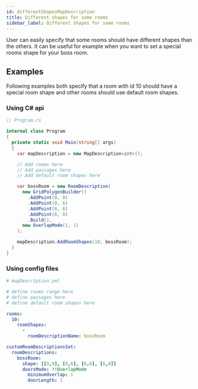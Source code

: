 ```yaml
---
id: differentShapesMapDescription
title: Different shapes for some rooms
sidebar_label: Different shapes for some rooms
---
```


User can easily specify that some rooms should have different shapes than the others. It can be useful for example when you want to set a special rooms shape for your boss room.

## Examples
Following examples both specify that a room with id 10 should have a special room shape and other rooms should use default room shapes.

### Using C# api

```csharp
// Program.cs

internal class Program
{
  private static void Main(string[] args)
  {
    var mapDescription = new MapDescription<int>();

    // Add rooms here
    // Add passages here
    // Add default room shapes here

    var bossRoom = new RoomDescription(
      new GridPolygonBuilder()
        .AddPoint(0, 0)
        .AddPoint(0, 6)
        .AddPoint(6, 6)
        .AddPoint(6, 0)
        .Build(),
      new OverlapMode(1, 1)
    );

    mapDescription.AddRoomShapes(10, bossRoom);
  }
}
```

### Using config files
```yaml
# mapDescription.yml

# define rooms range here
# define passages here
# define default room shapes here

rooms:
  10:
    roomShapes:
      -
        roomDescriptionName: bossRoom

customRoomDescriptionsSet:
  roomDescriptions:
    bossRoom:
      shape: [[0,0], [0,6], [6,6], [6,0]]
      doorsMode: !!OverlapMode
        minimumOverlap: 1
        doorLength: 1
```